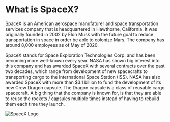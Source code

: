 # What is SpaceX?

SpaceX is an American aerospace manufaturer and space transportation services company that is headquartered in Hawthorne, California. It was originally founded in 2002 by Elon Musk with the future goal to reduce transportation in space in order be able to colonize Mars. The company has around 8,000 employees as of May of 2020.

SpaceX stands for Space Exploration Technologies Corp. and has been becoming more well-known every year. NASA has shown big interest into this company and has awarded SpaceX with several contracts over the past two decades, which range from development of new spacecrafts to transporting cargo to the International Space Station (ISS). NASA has also awarded SpaceX with more than $3.1 billion to fund the development of its new Crew Dragon capsule. The Dragon capsule is a class of reusable cargo spacecraft. A big thing that the company is known for, is that they are able to reuse the rockets / capsules multiple times instead of having to rebuild them each time they launch. 

![SpaceX Logo](https://user-images.githubusercontent.com/75458324/101556006-761a5880-397f-11eb-8ef1-375eb82338b6.jpg)
